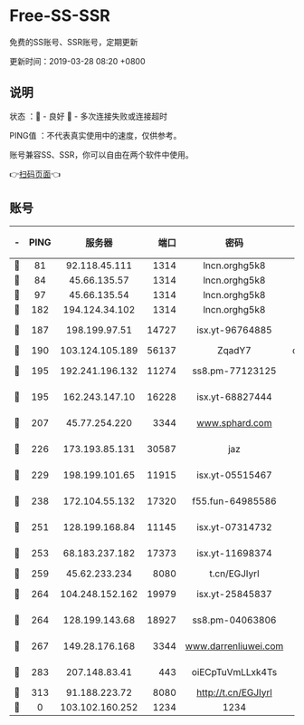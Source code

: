 # Free-SS-SSR

免费的SS账号、SSR账号，定期更新

更新时间：2019-03-28 08:20 +0800

## 说明

状态     ：🙂 - 良好 🙁 - 多次连接失败或连接超时

PING值   ：不代表真实使用中的速度，仅供参考。

账号兼容SS、SSR，你可以自由在两个软件中使用。

👉[扫码页面](https://liesauer.github.io/Free-SS-SSR/)👈

## 账号

|-|PING|服务器|端口|密码|加密方式|区域|
|:----:|:----:|:-----:|-----:|:----:|:----:|:----:|
|🙂|81|92.118.45.111|1314|lncn.orghg5k8|rc4|GR|
|🙂|84|45.66.135.57|1314|lncn.orghg5k8|rc4|US|
|🙂|97|45.66.135.54|1314|lncn.orghg5k8|rc4|US|
|🙂|182|194.124.34.102|1314|lncn.orghg5k8|rc4|JP|
|🙂|187|198.199.97.51|14727|isx.yt-96764885|aes-256-cfb|US|
|🙂|190|103.124.105.189|56137|ZqadY7|chacha20|US|
|🙂|195|192.241.196.132|11274|ss8.pm-77123125|aes-256-cfb|US|
|🙂|195|162.243.147.10|16228|isx.yt-68827444|aes-256-cfb|US|
|🙂|207|45.77.254.220|3344|www.sphard.com|aes-256-cfb|SG|
|🙂|226|173.193.85.131|30587|jaz|aes-256-cfb|US|
|🙂|229|198.199.101.65|11915|isx.yt-05515467|aes-256-cfb|US|
|🙂|238|172.104.55.132|17320|f55.fun-64985586|aes-256-cfb|SG|
|🙂|251|128.199.168.84|11145|isx.yt-07314732|aes-256-cfb|SG|
|🙂|253|68.183.237.182|17373|isx.yt-11698374|aes-256-cfb|SG|
|🙂|259|45.62.233.234|8080|t.cn/EGJIyrl|rc4-md5|CA|
|🙂|264|104.248.152.162|19979|isx.yt-25845837|aes-256-cfb|SG|
|🙂|264|128.199.143.68|18927|ss8.pm-04063806|aes-256-cfb|SG|
|🙂|267|149.28.176.168|3344|www.darrenliuwei.com|aes-256-cfb|AU|
|🙂|283|207.148.83.41|443|oiECpTuVmLLxk4Ts|aes-256-cfb|AU|
|🙂|313|91.188.223.72|8080|http://t.cn/EGJIyrl|rc4-md5|RU|
|🙁|0|103.102.160.252|1234|1234|rc4-md5|JP|
